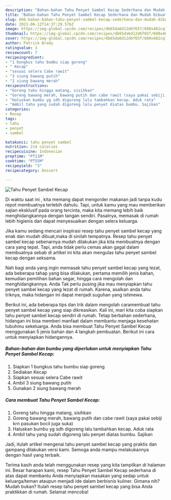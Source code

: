 ```yaml
---
description: "Bahan-bahan Tahu Penyet Sambel Kecap Sederhana dan Mudah Dibuat"
title: "Bahan-bahan Tahu Penyet Sambel Kecap Sederhana dan Mudah Dibuat"
slug: 666-bahan-bahan-tahu-penyet-sambel-kecap-sederhana-dan-mudah-dibuat
date: 2021-06-12T14:37:29.576Z
image: https://img-global.cpcdn.com/recipes/db65da6d12d6f65f/680x482cq70/tahu-penyet-sambel-kecap-foto-resep-utama.jpg
thumbnail: https://img-global.cpcdn.com/recipes/db65da6d12d6f65f/680x482cq70/tahu-penyet-sambel-kecap-foto-resep-utama.jpg
cover: https://img-global.cpcdn.com/recipes/db65da6d12d6f65f/680x482cq70/tahu-penyet-sambel-kecap-foto-resep-utama.jpg
author: Patrick Brady
ratingvalue: 3
reviewcount: 7
recipeingredient:
- "1 bungkus tahu bumbu siap goreng"
- " Kecap"
- "sesuai selera Cabe rawit"
- "3 siung bawang putih"
- "2 siung bawang merah"
recipeinstructions:
- "Goreng tahu hingga matang, sisihkan"
- "Goreng bawang merah, bawang putih dan cabe rawit (saya pakai sebiji krn pasukan bocil juga suka)"
- "Haluskan bumbu yg sdh digoreng lalu tambahkan kecap. Aduk rata"
- "Ambil tahu yang sudah digoreng lalu penyet diatas bumbu. Sajikan"
categories:
- Resep
tags:
- tahu
- penyet
- sambel

katakunci: tahu penyet sambel 
nutrition: 214 calories
recipecuisine: Indonesian
preptime: "PT11M"
cooktime: "PT55M"
recipeyield: "3"
recipecategory: Dessert

---
```



![Tahu Penyet Sambel Kecap](https://img-global.cpcdn.com/recipes/db65da6d12d6f65f/680x482cq70/tahu-penyet-sambel-kecap-foto-resep-utama.jpg)

Di waktu  saat ini , kita memang dapat mengorder makanan jadi tanpa kudu repot membuatnya terlebih dahulu. Tapi, untuk kamu yang mau memberikan sajian eksklusif pada orang tercinta, maka kita memang lebih baik menghidangkannya dengan tangan sendiri. Pasalnya, memasak di rumah lebih higienis dan dapat menyesuaikan dengan selera keluarga.

Jika kamu sedang mencari inspirasi resep tahu penyet sambel kecap yang enak dan mudah dibuat,maka di sinilah tempatnya. Resep tahu penyet sambel kecap  sebenarnya mudah dilakukan jika kita membuatnya dengan cara yang tepat. Tapi, anda tidak perlu cemas akan gagal dalam membuatnya 
sebab di artikel ini kita akan mengulas tahu penyet sambel kecap dengan seksama.  



Nah bagi anda yang ingin memasak tahu penyet sambel kecap yang lezat, ada beberapa tahap yang bisa dilakukan, pertama memilih jenis bahan, kemudian pemilihan bahan segar, hingga cara mengolah dan menghidangkannya. Anda Tak perlu pusing jika mau menyiapkan tahu penyet sambel kecap yang lezat di rumah. Karena, asalkan anda  tahu triknya, maka hidangan ini dapat menjadi suguhan yang istimewa.

Berikut ini, ada beberapa tips dan trik dalam mengolah caramembuat tahu penyet sambel kecap yang siap dikreasikan. Kali ini, mari kita coba siapkan tahu penyet sambel kecap sendiri di rumah. Tetap berbahan sederhana, hidangan ini bisa memberi manfaat dalam membantu menjaga kesehatan tubuhmu sekeluarga. Anda bisa membuat Tahu Penyet Sambel Kecap menggunakan 5 jenis bahan dan 4 langkah pembuatan. Berikut ini cara untuk menyiapkan hidangannya.

<!--inarticleads1-->

##### Bahan-bahan dan bumbu yang diperlukan untuk menyiapkan Tahu Penyet Sambel Kecap:

1. Siapkan 1 bungkus tahu bumbu siap goreng
1. Sediakan  Kecap
1. Siapkan sesuai selera Cabe rawit
1. Ambil 3 siung bawang putih
1. Gunakan 2 siung bawang merah




<!--inarticleads2-->

##### Cara membuat Tahu Penyet Sambel Kecap:

1. Goreng tahu hingga matang, sisihkan
1. Goreng bawang merah, bawang putih dan cabe rawit (saya pakai sebiji krn pasukan bocil juga suka)
1. Haluskan bumbu yg sdh digoreng lalu tambahkan kecap. Aduk rata
1. Ambil tahu yang sudah digoreng lalu penyet diatas bumbu. Sajikan




Jadi, itulah artikel mengenai  tahu penyet sambel kecap  yang praktis dan gampang dilakukan versi kami. Semoga anda mampu melakukannya dengan hasil yang terbaik. 

Terima kasih anda telah menggunakan resep yang kita tampilkan di halaman ini. Besar harapan kami, resep  Tahu Penyet Sambel Kecap sederhana di atas dapat membantu Anda menyiapkan masakan yang sedap untuk keluarga/teman ataupun menjadi ide dalam berbisnis kuliner. Gimana nih? Mudah bukan? Itulah resep tahu penyet sambel kecap yang bisa Anda praktikkan di rumah. Selamat mencoba!

